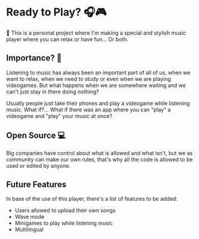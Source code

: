 # Ready to Play? 🎧🎮

🎵 This is a personal project where I'm making a special and stylish music player where you can relax or have fun... Or both.

## Importance? 🤔

Listening to music has always been an important part of all of us, when we want to relax, when we need to study or even when we are playing videogames. But what happens when we are somewhere waiting and we can't just stay in there doing nothing?

Usually people just take their phones and play a videogame while listening music. What if?... What if there was an app where you can "play" a videogame and "play" your music at once?

## Open Source 💻

Big companies have control about what is allowed and what isn't, but we as community can make our own rules, that's why all the code is allowed to be used or edited by anyone.

## Future Features

In base of the use of this player, there's a list of features to be added:

 - Users allowed to upload their own songs
 - Wave mode
 - Minigames to play while listening music
 - Multilingual